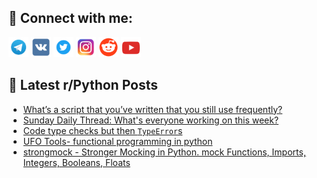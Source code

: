 ## 🔎 Connect with me:
[<img src="https://github.com/bullbesh/bullbesh/blob/main/images/Telegram.png" width="32" height="32" />](https://t.me/bullbesh)
[<img src="https://github.com/bullbesh/bullbesh/blob/main/images/VK.png" width="32" height="32" />](https://vk.com/bullbesh)
[<img src="https://github.com/bullbesh/bullbesh/blob/main/images/Twitter.png" width="32" height="32" />](https://twitter.com/bullbesh1)
[<img src="https://github.com/bullbesh/bullbesh/blob/main/images/Instagram.png" width="32" height="32" />](https://www.instagram.com/bullbesh)
[<img src="https://github.com/bullbesh/bullbesh/blob/main/images/Reddit.png" width="32" height="32" />](https://www.reddit.com/user/bullbesh)
[<img src="https://github.com/bullbesh/bullbesh/blob/main/images/YouTube.png" width="32" height="32" />](https://www.youtube.com/channel/UCtfjRs6uzgq5mfm8S06WTcg)

## 📕 Latest r/Python Posts
<!-- BLOG-POST-LIST:START -->
- [What’s a script that you’ve written that you still use frequently?](https://www.reddit.com/r/Python/comments/1bm7xq4/whats_a_script_that_youve_written_that_you_still/)
- [Sunday Daily Thread: What&#39;s everyone working on this week?](https://www.reddit.com/r/Python/comments/1bm6ytl/sunday_daily_thread_whats_everyone_working_on/)
- [Code type checks but then `TypeError`s](https://www.reddit.com/r/Python/comments/1bls4b3/code_type_checks_but_then_typeerrors/)
- [UFO Tools- functional programming in python](https://www.reddit.com/r/Python/comments/1bls2ay/ufo_tools_functional_programming_in_python/)
- [strongmock - Stronger Mocking in Python. mock Functions, Imports, Integers, Booleans, Floats](https://www.reddit.com/r/Python/comments/1blogss/strongmock_stronger_mocking_in_python_mock/)
<!-- BLOG-POST-LIST:END -->
